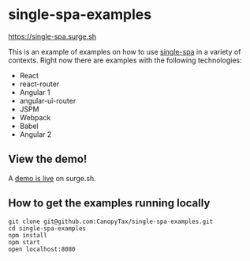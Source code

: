 # single-spa-examples
https://single-spa.surge.sh

This is an example of examples on how to use [single-spa](https://github.com/joeldenning/single-spa) in a variety of contexts. Right now there are examples with the following technologies:

- React
- react-router
- Angular 1
- angular-ui-router
- JSPM
- Webpack
- Babel
- Angular 2

## View the demo!
A [demo is live](http://single-spa.surge.sh) on surge.sh.

## How to get the examples running locally
```
git clone git@github.com:CanopyTax/single-spa-examples.git
cd single-spa-examples
npm install
npm start
open localhost:8080
```
